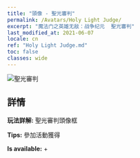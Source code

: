 ```yaml
---
title: "頭像 - 聖光審判"
permalink: /Avatars/Holy Light Judge/
excerpt: "魔法门之英雄无敌：战争纪元  聖光審判"
last_modified_at: 2021-06-07
locale: cn
ref: "Holy Light Judge.md"
toc: false
classes: wide
---
```

 ![聖光審判](/images/a/avatarFrame_51.png)

## 詳情

 **玩法詳解:** 聖光審判頭像框 

 **Tips:** 參加活動獲得 

 **Is available:**  + 

